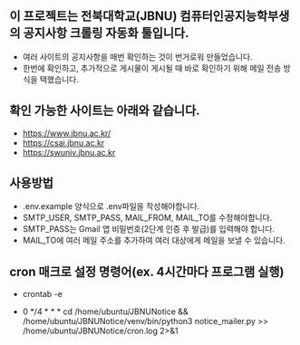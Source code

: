 ## 이 프로젝트는 전북대학교(JBNU) 컴퓨터인공지능학부생의 공지사항 크롤링 자동화 툴입니다.

- 여러 사이트의 공지사항을 매번 확인하는 것이 번거로워 만들었습니다.
- 한번에 확인하고, 추가적으로 게시물이 게시될 때 바로 확인하기 위해 메일 전송 방식을 택했습니다.

## 확인 가능한 사이트는 아래와 같습니다.

- https://www.jbnu.ac.kr/
- https://csai.jbnu.ac.kr
- https://swuniv.jbnu.ac.kr

## 사용방법

- .env.example 양식으로 .env파일을 작성해야합니다.
- SMTP_USER, SMTP_PASS, MAIL_FROM, MAIL_TO를 수정해야합니다.
- SMTP_PASS는  Gmail 앱 비밀번호(2단계 인증 후 발급)를 입력해야 합니다.
- MAIL_TO에 여러 메일 주소를 추가하여 여러 대상에게 메일을 보낼 수 있습니다.

## cron 매크로 설정 명령어(ex. 4시간마다 프로그램 실행)
- crontab -e

- 0 */4 * * * cd /home/ubuntu/JBNUNotice && /home/ubuntu/JBNUNotice/venv/bin/python3 notice_mailer.py >> /home/ubuntu/JBNUNotice/cron.log 2>&1